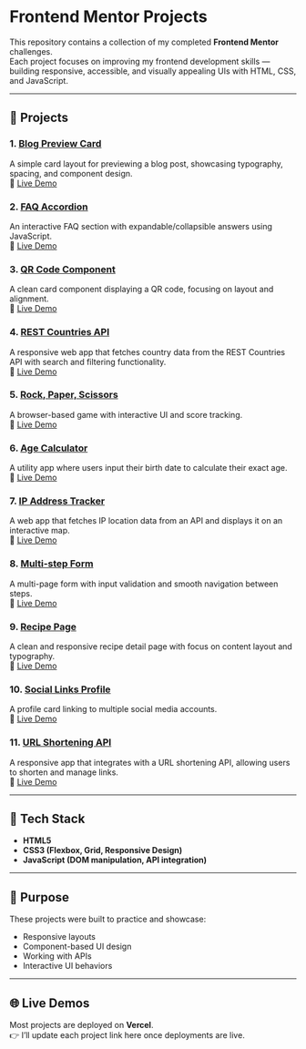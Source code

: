 # Frontend Mentor Projects

This repository contains a collection of my completed **Frontend Mentor** challenges.  
Each project focuses on improving my frontend development skills — building responsive, accessible, and visually appealing UIs with HTML, CSS, and JavaScript.

---

## 📂 Projects

### 1. [Blog Preview Card](./Blog-preview-card)
A simple card layout for previewing a blog post, showcasing typography, spacing, and component design.<br>
🔗 [Live Demo](https://your-vercel-link.com)

### 2. [FAQ Accordion](./Faq-accordian)
An interactive FAQ section with expandable/collapsible answers using JavaScript.<br>
🔗 [Live Demo](https://your-vercel-link.com)

### 3. [QR Code Component](./QR-code-component)
A clean card component displaying a QR code, focusing on layout and alignment.<br>
🔗 [Live Demo](https://your-vercel-link.com)

### 4. [REST Countries API](./Rest-Countries-API)
A responsive web app that fetches country data from the REST Countries API with search and filtering functionality.<br>
🔗 [Live Demo](https://your-vercel-link.com)

### 5. [Rock, Paper, Scissors](./Rock-Paper-Scissors-)
A browser-based game with interactive UI and score tracking.<br>
🔗 [Live Demo](https://your-vercel-link.com)

### 6. [Age Calculator](./age-calculator)
A utility app where users input their birth date to calculate their exact age.<br>
🔗 [Live Demo](https://your-vercel-link.com)

### 7. [IP Address Tracker](./ip-address-tracker)
A web app that fetches IP location data from an API and displays it on an interactive map.<br>
🔗 [Live Demo](https://your-vercel-link.com)

### 8. [Multi-step Form](./multi-step-form)
A multi-page form with input validation and smooth navigation between steps.<br>
🔗 [Live Demo](https://your-vercel-link.com)

### 9. [Recipe Page](./recipe-page-main)
A clean and responsive recipe detail page with focus on content layout and typography.<br>
🔗 [Live Demo](https://your-vercel-link.com)

### 10. [Social Links Profile](./social-links)
A profile card linking to multiple social media accounts.<br>
🔗 [Live Demo](https://your-vercel-link.com)

### 11. [URL Shortening API](./url-shortening-api)
A responsive app that integrates with a URL shortening API, allowing users to shorten and manage links.<br>
🔗 [Live Demo](https://url-shortening-api-1.vercel.app/)

---

## 🚀 Tech Stack
- **HTML5**
- **CSS3 (Flexbox, Grid, Responsive Design)**
- **JavaScript (DOM manipulation, API integration)**

---

## 🎯 Purpose
These projects were built to practice and showcase:
- Responsive layouts
- Component-based UI design
- Working with APIs
- Interactive UI behaviors

---

## 🌐 Live Demos
Most projects are deployed on **Vercel**.  
👉 I’ll update each project link here once deployments are live.

